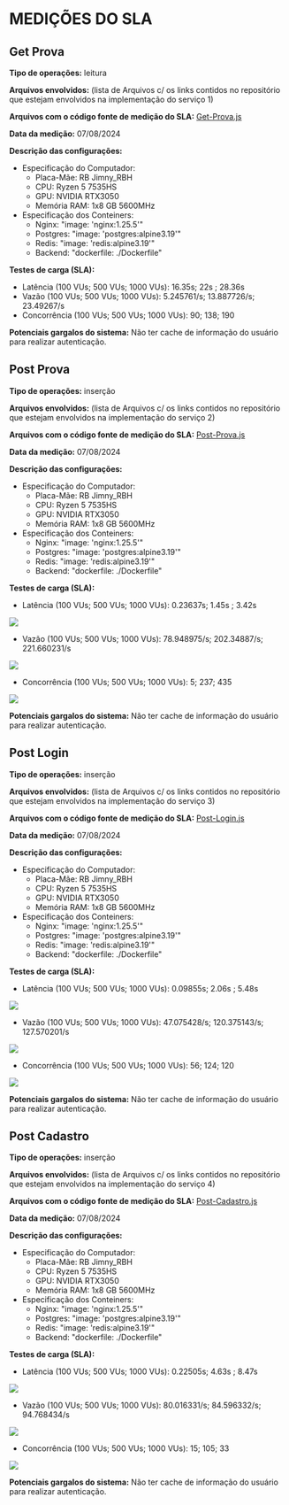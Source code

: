 # MEDIÇÕES DO SLA

## Get Prova
**Tipo de operações:** leitura

**Arquivos envolvidos:** (lista de Arquivos c/ os links contidos no repositório que estejam envolvidos na implementação do serviço 1)

**Arquivos com o código fonte de medição do SLA:** [Get-Prova.js](https://github.com/Edhet/enem-questions/blob/feature/teste_de_carga/test/script_k6/scenarios/Get-Prova.js)

**Data da medição:** 07/08/2024

**Descrição das configurações:**
- Especificação do Computador:
    - Placa-Mãe: RB Jimny_RBH
    - CPU: Ryzen 5 7535HS 
    - GPU: NVIDIA RTX3050
    - Memória RAM: 1x8 GB 5600MHz
- Especificação dos Conteiners:
    - Nginx:  "image: 'nginx:1.25.5'"
    - Postgres: "image: 'postgres:alpine3.19'"
    - Redis: "image: 'redis:alpine3.19'"
    - Backend: "dockerfile: ./Dockerfile"

**Testes de carga (SLA):** 
- Latência (100 VUs; 500 VUs; 1000 VUs): 16.35s; 22s ; 28.36s
- Vazão (100 VUs; 500 VUs; 1000 VUs): 5.245761/s; 13.887726/s; 23.49267/s
- Concorrência (100 VUs; 500 VUs; 1000 VUs): 90; 138; 190

**Potenciais gargalos do sistema:** Não ter cache de informação do usuário para realizar autenticação.

## Post Prova
**Tipo de operações:** inserção

**Arquivos envolvidos:** (lista de Arquivos c/ os links contidos no repositório que estejam envolvidos na implementação do serviço 2)

**Arquivos com o código fonte de medição do SLA:** [Post-Prova.js](https://github.com/Edhet/enem-questions/blob/feature/teste_de_carga/test/script_k6/scenarios/Post-Prova.js)

**Data da medição:** 07/08/2024

**Descrição das configurações:**
- Especificação do Computador:
    - Placa-Mãe: RB Jimny_RBH
    - CPU: Ryzen 5 7535HS 
    - GPU: NVIDIA RTX3050
    - Memória RAM: 1x8 GB 5600MHz
- Especificação dos Conteiners:
    - Nginx:  "image: 'nginx:1.25.5'"
    - Postgres: "image: 'postgres:alpine3.19'"
    - Redis: "image: 'redis:alpine3.19'"
    - Backend: "dockerfile: ./Dockerfile"

**Testes de carga (SLA):** 
- Latência (100 VUs; 500 VUs; 1000 VUs): 0.23637s; 1.45s ; 3.42s

![](images_resultado/postProva_latencia.png)

- Vazão (100 VUs; 500 VUs; 1000 VUs): 78.948975/s; 202.34887/s; 221.660231/s

![](images_resultado/postProva_vazao.png)

- Concorrência (100 VUs; 500 VUs; 1000 VUs): 5; 237; 435

![](images_resultado/postProva_concorrencia.png)

**Potenciais gargalos do sistema:** Não ter cache de informação do usuário para realizar autenticação.

## Post Login
**Tipo de operações:** inserção

**Arquivos envolvidos:** (lista de Arquivos c/ os links contidos no repositório que estejam envolvidos na implementação do serviço 3)

**Arquivos com o código fonte de medição do SLA:** [Post-Login.js](https://github.com/Edhet/enem-questions/blob/feature/teste_de_carga/test/script_k6/scenarios/Post-Login.js)

**Data da medição:** 07/08/2024

**Descrição das configurações:**
- Especificação do Computador:
    - Placa-Mãe: RB Jimny_RBH
    - CPU: Ryzen 5 7535HS 
    - GPU: NVIDIA RTX3050
    - Memória RAM: 1x8 GB 5600MHz
- Especificação dos Conteiners:
    - Nginx:  "image: 'nginx:1.25.5'"
    - Postgres: "image: 'postgres:alpine3.19'"
    - Redis: "image: 'redis:alpine3.19'"
    - Backend: "dockerfile: ./Dockerfile"

**Testes de carga (SLA):** 
- Latência (100 VUs; 500 VUs; 1000 VUs): 0.09855s; 2.06s ; 5.48s

![](images_resultado/postLogin_latencia.png)

- Vazão (100 VUs; 500 VUs; 1000 VUs): 47.075428/s; 120.375143/s; 127.570201/s

![](images_resultado/postLogin_vazao.png)

- Concorrência (100 VUs; 500 VUs; 1000 VUs): 56; 124; 120

![](images_resultado/postLogin_concorrencia.png)

**Potenciais gargalos do sistema:** Não ter cache de informação do usuário para realizar autenticação.

## Post Cadastro
**Tipo de operações:** inserção

**Arquivos envolvidos:** (lista de Arquivos c/ os links contidos no repositório que estejam envolvidos na implementação do serviço 4)

**Arquivos com o código fonte de medição do SLA:** [Post-Cadastro.js](https://github.com/Edhet/enem-questions/blob/feature/teste_de_carga/test/script_k6/scenarios/Post-Cadastro.js)

**Data da medição:** 07/08/2024

**Descrição das configurações:**
- Especificação do Computador:
    - Placa-Mãe: RB Jimny_RBH
    - CPU: Ryzen 5 7535HS 
    - GPU: NVIDIA RTX3050
    - Memória RAM: 1x8 GB 5600MHz
- Especificação dos Conteiners:
    - Nginx:  "image: 'nginx:1.25.5'"
    - Postgres: "image: 'postgres:alpine3.19'"
    - Redis: "image: 'redis:alpine3.19'"
    - Backend: "dockerfile: ./Dockerfile"

**Testes de carga (SLA):** 
- Latência (100 VUs; 500 VUs; 1000 VUs): 0.22505s; 4.63s ; 8.47s

![](images_resultado/postCadastro_latencia.png)

- Vazão (100 VUs; 500 VUs; 1000 VUs): 80.016331/s; 84.596332/s; 94.768434/s

![](images_resultado/postCadastro_vazao.png)

- Concorrência (100 VUs; 500 VUs; 1000 VUs): 15; 105; 33

![](images_resultado/postCadastro_concorrencia.png)

**Potenciais gargalos do sistema:** Não ter cache de informação do usuário para realizar autenticação.